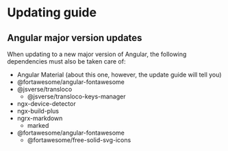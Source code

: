 # Updating guide

## Angular major version updates

When updating to a new major version of Angular, the following dependencies must also be taken care of:

-   Angular Material (about this one, however, the update guide will tell you)
-   @fortawesome/angular-fontawesome
-   @jsverse/transloco
    -   @jsverse/transloco-keys-manager
-   ngx-device-detector
-   ngx-build-plus
-   ngrx-markdown
    -   marked
-   @fortawesome/angular-fontawesome
    -   @fortawesome/free-solid-svg-icons
